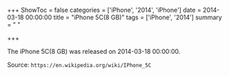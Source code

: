 +++
ShowToc = false
categories = ['iPhone', '2014', 'iPhone']
date = 2014-03-18 00:00:00
title = "iPhone 5C(8 GB)"
tags = ['iPhone', '2014']
summary = " "

+++

The iPhone 5C(8 GB) was released on 2014-03-18 00:00:00.

Source: `https://en.wikipedia.org/wiki/IPhone_5C`


